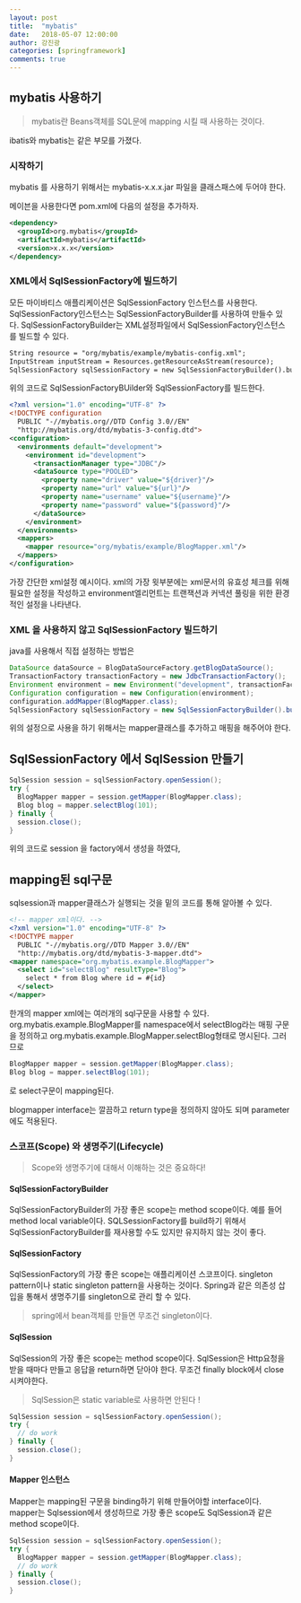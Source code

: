 ```yaml
---
layout: post
title:  "mybatis"
date:   2018-05-07 12:00:00
author: 강진광
categories: [springframework]
comments: true
---
```

## mybatis 사용하기 ##

>mybatis란 Beans객체를 SQL문에 mapping 시킬 때 사용하는 것이다.

ibatis와 mybatis는 같은 부모를 가졌다. 

### 시작하기 ###

mybatis 를 사용하기 위해서는 mybatis-x.x.x.jar 파일을 클래스패스에 두어야 한다.

메이븐을 사용한다면 pom.xml에 다음의 설정을 추가하자.

~~~xml
<dependency>
  <groupId>org.mybatis</groupId>
  <artifactId>mybatis</artifactId>
  <version>x.x.x</version>
</dependency>
~~~

### XML에서 SqlSessionFactory에 빌드하기 ###

모든 마이바티스 애플리케이션은 SqlSessionFactory 인스턴스를 사용한다. SqlSessionFactory인스턴스는 SqlSessionFactoryBuilder를 사용하여 만들수 있다. SqlSessionFactoryBuilder는 XML설정파일에서 SqlSessionFactory인스턴스를 빌드할 수 있다.

~~~xml
String resource = "org/mybatis/example/mybatis-config.xml";
InputStream inputStream = Resources.getResourceAsStream(resource);
SqlSessionFactory sqlSessionFactory = new SqlSessionFactoryBuilder().build(inputStream);
~~~

위의 코드로 SqlSessionFactoryBUilder와 SqlSessionFactory를 빌드한다. 

~~~xml
<?xml version="1.0" encoding="UTF-8" ?>
<!DOCTYPE configuration
  PUBLIC "-//mybatis.org//DTD Config 3.0//EN"
  "http://mybatis.org/dtd/mybatis-3-config.dtd">
<configuration>
  <environments default="development">
    <environment id="development">
      <transactionManager type="JDBC"/>
      <dataSource type="POOLED">
        <property name="driver" value="${driver}"/>
        <property name="url" value="${url}"/>
        <property name="username" value="${username}"/>
        <property name="password" value="${password}"/>
      </dataSource>
    </environment>
  </environments>
  <mappers>
    <mapper resource="org/mybatis/example/BlogMapper.xml"/>
  </mappers>
</configuration>
~~~

가장 간단한 xml설정 예시이다. xml의 가장 윗부분에는 xml문서의 유효성 체크를 
위해 필요한 설정을 작성하고 environment엘리먼트는 트랜잭션과 커넥션 풀링을 위한
환경적인 설정을 나타낸다. 

### XML 을 사용하지 않고 SqlSessionFactory 빌드하기 ###

java를 사용해서 직접 설정하는 방법은

~~~java
DataSource dataSource = BlogDataSourceFactory.getBlogDataSource();
TransactionFactory transactionFactory = new JdbcTransactionFactory();
Environment environment = new Environment("development", transactionFactory, dataSource);
Configuration configuration = new Configuration(environment);
configuration.addMapper(BlogMapper.class);
SqlSessionFactory sqlSessionFactory = new SqlSessionFactoryBuilder().build(configuration);
~~~

위의 설정으로 사용을 하기 위해서는 mapper클래스를 추가하고 매핑을 해주어야 한다.

## SqlSessionFactory 에서 SqlSession 만들기 ##

~~~java
SqlSession session = sqlSessionFactory.openSession();
try {
  BlogMapper mapper = session.getMapper(BlogMapper.class);
  Blog blog = mapper.selectBlog(101);
} finally {
  session.close();
}
~~~

위의 코드로 session 을 factory에서 생성을 하였다,

## mapping된 sql구문 ##

sqlsession과 mapper클래스가 실행되는 것을 밑의 코드를 통해 알아볼 수 있다.

~~~xml
<!-- mapper xml이다. -->
<?xml version="1.0" encoding="UTF-8" ?>
<!DOCTYPE mapper
  PUBLIC "-//mybatis.org//DTD Mapper 3.0//EN"
  "http://mybatis.org/dtd/mybatis-3-mapper.dtd">
<mapper namespace="org.mybatis.example.BlogMapper">
  <select id="selectBlog" resultType="Blog">
    select * from Blog where id = #{id}
  </select>
</mapper>
~~~

한개의 mapper xml에는 여러개의 sql구문을 사용할 수 있다.
org.mybatis.example.BlogMapper를 namespace에서 selectBlog라는 매핑 구문을 정의하고
org.mybatis.example.BlogMapper.selectBlog형태로 명시된다.
그러므로 
~~~java
BlogMapper mapper = session.getMapper(BlogMapper.class);
Blog blog = mapper.selectBlog(101);
~~~
로 select구문이 mapping된다. 

blogmapper interface는 깔끔하고 return type을 정의하지 않아도 되며 parameter에도 적용된다.

### 스코프(Scope) 와 생명주기(Lifecycle) ###

>Scope와 생명주기에 대해서 이해하는 것은 중요하다!

#### SqlSessionFactoryBuilder

SqlSessionFactoryBuilder의 가장 좋은 scope는 method scope이다. 예를 들어 method local variable이다. 
SQLSessionFactory를 build하기 위해서 SqlSessionFactoryBuilder를 재사용할 수도 있지만 유지하지 않는 것이 좋다. 

#### SqlSessionFactory

SqlSessionFactory의 가장 좋은 scope는 애플리케이션 스코프이다. singleton pattern이나 static singleton pattern을 사용하는 것이다. Spring과 같은 의존성 삽입을 통해서 생명주기를 singleton으로 관리 할 수 있다.
>spring에서 bean객체를 만들면 무조건 singleton이다. 

#### SqlSession
SqlSession의 가장 좋은 scope는 method scope이다. SqlSession은 Http요청을 받을 때마다 만들고 응답을 return하면 닫아야 한다. 무조건 finally block에서 close 시켜야한다. 
>SqlSession은 static variable로 사용하면 안된다 !

~~~java
SqlSession session = sqlSessionFactory.openSession();
try {
  // do work
} finally {
  session.close();
}
~~~

#### Mapper 인스턴스 ####

Mapper는 mapping된 구문을 binding하기 위해 만들어야할 interface이다. mapper는 Sqlsession에서 생성하므로 가장 좋은 scope도 SqlSession과 같은 method scope이다. 

~~~java
SqlSession session = sqlSessionFactory.openSession();
try {
  BlogMapper mapper = session.getMapper(BlogMapper.class);
  // do work
} finally {
  session.close();
}
~~~





